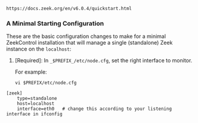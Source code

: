 	https://docs.zeek.org/en/v6.0.4/quickstart.html
### A Minimal Starting Configuration

These are the basic configuration changes to make for a minimal ZeekControl installation that will manage a single (standalone) Zeek instance on the `localhost`:

1. [Required]: In `_$PREFIX_/etc/node.cfg`, set the right interface to monitor.
    
    For example:
    
	`vi $PREFIX/etc/node.cfg`

```
[zeek]
    type=standalone
    host=localhost
    interface=eth0   # change this according to your listening interface in ifconfig
```

